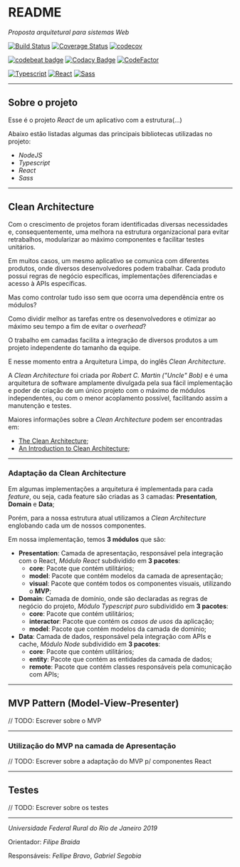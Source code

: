 # README
*Proposta arquitetural para sistemas Web*

[![Build Status](https://travis-ci.org/insidemybrain/react-clean-arch-mvp.svg?branch=master)](https://travis-ci.org/insidemybrain/react-clean-arch-mvp)
[![Coverage Status](https://coveralls.io/repos/github/insidemybrain/react-clean-arch-mvp/badge.svg?branch=master)](https://coveralls.io/github/insidemybrain/react-clean-arch-mvp?branch=master)
[![codecov](https://codecov.io/gh/insidemybrain/react-clean-arch-mvp/branch/master/graph/badge.svg)](https://codecov.io/gh/insidemybrain/react-clean-arch-mvp)

[![codebeat badge](https://codebeat.co/badges/52550cbd-90f1-49c7-943e-04008e1b8734)](https://codebeat.co/projects/github-com-insidemybrain-react-clean-arch-mvp-master)
[![Codacy Badge](https://api.codacy.com/project/badge/Grade/92f102e86ac74efdb09653a9ddcb9dd1)](https://www.codacy.com/app/insidemybrain/react-clean-arch-mvp?utm_source=github.com&amp;utm_medium=referral&amp;utm_content=insidemybrain/react-clean-arch-mvp&amp;utm_campaign=Badge_Grade)
[![CodeFactor](https://www.codefactor.io/repository/github/insidemybrain/react-clean-arch-mvp/badge)](https://www.codefactor.io/repository/github/insidemybrain/react-clean-arch-mvp)

[![Typescript](https://img.shields.io/badge/Typescript-3.4.2-blue.svg)](https://www.typescriptlang.org/)
[![React](https://img.shields.io/badge/React-16.8.12-9cf.svg?style=flat)](https://pt-br.reactjs.org/)
[![Sass](https://img.shields.io/badge/Sass-4.11.0-blueviolet.svg?style=flat)](https://sass-lang.com/)

---

## Sobre o projeto
Esse é o projeto *React* de um aplicativo com a estrutura(...)

Abaixo estão listadas algumas das principais bibliotecas utilizadas no projeto:
- *NodeJS*
- *Typescript*
- *React*
- *Sass*

---

## Clean Architecture
Com o crescimento de projetos foram identificadas diversas necessidades e, consequentemente, uma melhora na estrutura organizacional para evitar retrabalhos, modularizar ao máximo componentes e facilitar testes unitários.

Em muitos casos, um mesmo aplicativo se comunica com diferentes produtos, onde diversos desenvolvedores podem trabalhar.
Cada produto possui regras de negócio específicas, implementações diferenciadas e acesso à APIs específicas.

Mas como controlar tudo isso sem que ocorra uma dependência entre os módulos?

Como dividir melhor as tarefas entre os desenvolvedores e otimizar ao máximo seu tempo a fim de evitar o *overhead*?

O trabalho em camadas facilita a integração de diversos produtos a um projeto independente do tamanho da equipe.

E nesse momento entra a Arquitetura Limpa, do inglês *Clean Architecture*.

A *Clean Architecture* foi criada por *Robert C. Martin ("Uncle" Bob)* e é uma arquitetura de software amplamente divulgada pela sua fácil implementação e poder de criação de um único projeto com o máximo de módulos independentes, ou com o menor acoplamento possível, facilitando assim a manutenção e testes.

Maiores informações sobre a *Clean Architecture* podem ser encontradas em:
- [The Clean Architecture](https://blog.cleancoder.com/uncle-bob/2012/08/13/the-clean-architecture.html);
- [An Introduction to Clean Architecture](https://blog.ndepend.com/introduction-clean-architecture/);

---

### Adaptação da Clean Architecture
Em algumas implementações a arquitetura é implementada para cada *feature*, ou seja, cada feature são criadas as 3 camadas: **Presentation**, **Domain** e **Data**;

Porém, para a nossa estrutura atual utilizamos a *Clean Architecture* englobando cada um de nossos componentes.

Em nossa implementação, temos **3 módulos** que são:
- **Presentation**: Camada de apresentação, responsável pela integração com o React, *Módulo React* subdividido em **3 pacotes**:
  - **core**: Pacote que contém utilitários;
  - **model**: Pacote que contém modelos da camada de apresentação;
  - **visual**: Pacote que contém todos os componentes visuais, utilizando o **MVP**;
- **Domain**: Camada de domínio, onde são declaradas as regras de negócio do projeto, *Módulo Typescript puro* subdividido em **3 pacotes**:
  - **core**: Pacote que contém utilitários;
  - **interactor**: Pacote que contém os *casos de usos* da aplicação;
  - **model**: Pacote que contém modelos da camada de domínio;
- **Data**: Camada de dados, responsável pela integração com APIs e cache, *Módulo Node* subdividido em **3 pacotes**: 
  - **core**: Pacote que contém utilitários;
  - **entity**: Pacote que contém as entidades da camada de dados;
  - **remote**: Pacote que contém classes responsáveis pela comunicação com APIs;

---

## MVP Pattern (Model-View-Presenter)
// TODO: Escrever sobre o MVP

---

### Utilização do MVP na camada de Apresentação
// TODO: Escrever sobre a adaptação do MVP p/ componentes React

---

## Testes
// TODO: Escrever sobre os testes

---
*Universidade Federal Rural do Rio de Janeiro 2019*

Orientador: *Filipe Braida*

Responsáveis: *Fellipe Bravo*, *Gabriel Segobia*